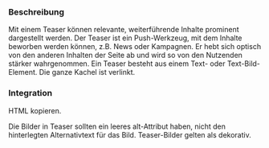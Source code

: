### Beschreibung
Mit einem Teaser können relevante, weiterführende Inhalte prominent dargestellt werden. Der Teaser ist ein Push-Werkzeug, mit dem Inhalte beworben werden können, z.B. News oder Kampagnen. Er hebt sich optisch von den anderen Inhalten der Seite ab und wird so von den Nutzenden stärker wahrgenommen. Ein Teaser besteht aus einem Text- oder Text-Bild-Element. Die ganze Kachel ist verlinkt.

### Integration

HTML kopieren.

Die Bilder in Teaser sollten ein leeres alt-Attribut haben, nicht den hinterlegten Alternativtext für das Bild. Teaser-Bilder gelten als dekorativ.